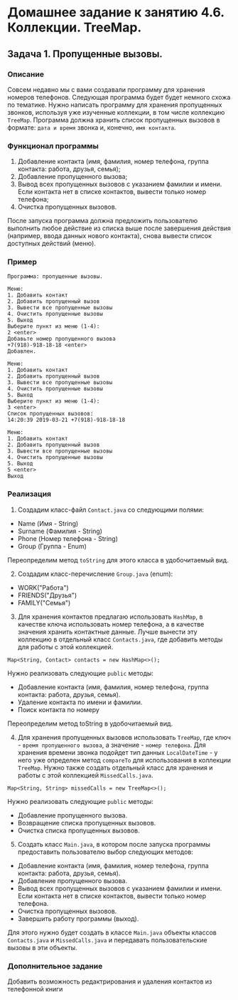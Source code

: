 # Домашнее задание к занятию 4.6. Коллекции. TreeMap.
## Задача 1. Пропущенные вызовы.

### Описание
Совсем недавно мы с вами создавали программу для хранения номеров телефонов. Следующая программа будет
будет немного схожа по тематике. Нужно написать программу для хранения пропущенных звонков, используя
уже изученные коллекции, в том числе коллекцию `TreeMap`. Программа должна хранить список пропущенных вызовов в формате:
`дата и время` звонка и, конечно, `имя контакта`.

### Функционал программы
1. Добавление контакта (имя, фамилия, номер телефона, группа контакта: работа, друзья, семья);
2. Добавление пропущенного вызова;
3. Вывод всех пропущенных вызовов с указанием фамилии и имени. Если контакта нет в списке контактов, вывести только номер телефона;
4. Очистка пропущенных вызовов.

После запуска программа должна предложить пользователю выполнить любое действие из списка выше
после завершения действия (например, ввода данных нового контакта), снова вывести список доступных действий (меню).

### Пример
```
Программа: пропущенные вызовы.

Меню:
1. Добавить контакт
2. Добавить пропущенный вызов
3. Вывести все пропущенные вызовы
4. Очистить пропущенные вызовы
5. Выход
Выберите пункт из меню (1-4):
2 <enter>
Добавьте номер пропущенного вызова
+7(918)-918-18-18 <enter>
Добавлен.

Меню:
1. Добавить контакт
2. Добавить пропущенный вызов
3. Вывести все пропущенные вызовы
4. Очистить пропущенные вызовы
5. Выход
Выберите пункт из меню (1-4):
3 <enter>
Список пропущенных вызовов:
14:20:39 2019-03-21 +7(918)-918-18-18

Меню:
1. Добавить контакт
2. Добавить пропущенный вызов
3. Вывести все пропущенные вызовы
4. Очистить пропущенные вызовы
5. Выход
5 <enter>
Выход
```

### Реализация

1. Создадим класс-файл `Contact.java` со следующими полями:
  * Name (Имя - String)
  * Surname (Фамилия - String)
  * Phone (Номер телефона - String)
  * Group (Группа - Enum)

Переопределим метод `toString` для этого класса в удобочитаемый вид.

2. Создадим класс-перечисление `Group.java` (enum):
* WORK("Работа")
* FRIENDS("Друзья")
* FAMILY("Семья")

3. Для хранения контактов предлагаю использовать `HashMap`, в качестве ключа использовать номер телефона,
а в качестве значения хранить контактные данные. Лучше вынести эту коллекцию в отдельный класс `Contacts.java`,
где добавить методы для работы с этой коллекцией.

```
Map<String, Contact> contacts = new HashMap<>();
```

Нужно реализовать следующие `public` методы:
* Добавление контакта (имя, фамилия, номер телефона, группа контакта: работа, друзья, семья).
* Удаление контакта по имени и фамилии.
* Поиск контакта по номеру

Переопределим метод toString в удобочитаемый вид.

4. Для хранения пропущенных вызовов использовать `TreeMap`, где ключ - `время пропущенного вызова`,
а значение - `номер телефона`. Для хранения времени звонка подойдет тип данных `LocalDateTime` - у него уже
определен метод `compareTo` для использования в коллекции `TreeMap`. Нужно также создать отдельный класс для
хранения и работы с этой коллекцией `MissedCalls.java`.

```
Map<String, String> missedCalls = new TreeMap<>();
```

Нужно реализовать следующие `public` методы:
* Добавление пропущенного вызова.
* Возвращение списка пропущенных вызовов.
* Очистка списка пропущенных вызовов.

5. Создать класс `Main.java`, в котором после запуска программы предоставить пользователю выбор следующих методов:
* Добавление контакта (имя, фамилия, номер телефона, группа контакта: работа, друзья, семья).
* Добавление пропущенного вызова.
* Вывод всех пропущенных вызовов с указанием фамилии и имени. Если контакта нет в списке контактов, вывести только номер телефона.
* Очистка пропущенных вызовов.
* Завершить работу программы (выход).

Для этого нужно будет создать в классе `Main.java` объекты классов `Contacts.java` и `MissedCalls.java` и передавать
пользовательские вызовы в эти объекты.

### Дополнительное задание
Добавить возможность редактрирования и удаления контактов из телефонной книги
